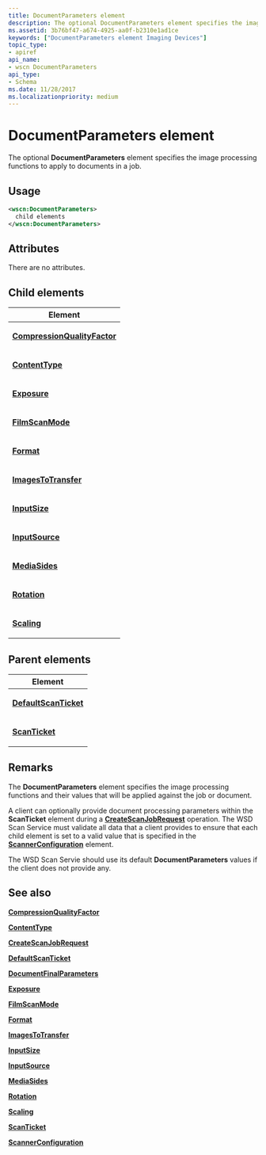 ```yaml
---
title: DocumentParameters element
description: The optional DocumentParameters element specifies the image processing functions to apply to documents in a job.
ms.assetid: 3b76bf47-a674-4925-aa0f-b2310e1ad1ce
keywords: ["DocumentParameters element Imaging Devices"]
topic_type:
- apiref
api_name:
- wscn DocumentParameters
api_type:
- Schema
ms.date: 11/28/2017
ms.localizationpriority: medium
---
```


# DocumentParameters element


The optional **DocumentParameters** element specifies the image processing functions to apply to documents in a job.

Usage
-----

```xml
<wscn:DocumentParameters>
  child elements
</wscn:DocumentParameters>
```

Attributes
----------

There are no attributes.

## Child elements


<table>
<colgroup>
<col width="100%" />
</colgroup>
<thead>
<tr class="header">
<th>Element</th>
</tr>
</thead>
<tbody>
<tr class="odd">
<td><p><a href="compressionqualityfactor.md" data-raw-source="[&lt;strong&gt;CompressionQualityFactor&lt;/strong&gt;](compressionqualityfactor.md)"><strong>CompressionQualityFactor</strong></a></p></td>
</tr>
<tr class="even">
<td><p><a href="contenttype.md" data-raw-source="[&lt;strong&gt;ContentType&lt;/strong&gt;](contenttype.md)"><strong>ContentType</strong></a></p></td>
</tr>
<tr class="odd">
<td><p><a href="exposure.md" data-raw-source="[&lt;strong&gt;Exposure&lt;/strong&gt;](exposure.md)"><strong>Exposure</strong></a></p></td>
</tr>
<tr class="even">
<td><p><a href="filmscanmode.md" data-raw-source="[&lt;strong&gt;FilmScanMode&lt;/strong&gt;](filmscanmode.md)"><strong>FilmScanMode</strong></a></p></td>
</tr>
<tr class="odd">
<td><p><a href="format.md" data-raw-source="[&lt;strong&gt;Format&lt;/strong&gt;](format.md)"><strong>Format</strong></a></p></td>
</tr>
<tr class="even">
<td><p><a href="imagestotransfer.md" data-raw-source="[&lt;strong&gt;ImagesToTransfer&lt;/strong&gt;](imagestotransfer.md)"><strong>ImagesToTransfer</strong></a></p></td>
</tr>
<tr class="odd">
<td><p><a href="inputsize.md" data-raw-source="[&lt;strong&gt;InputSize&lt;/strong&gt;](inputsize.md)"><strong>InputSize</strong></a></p></td>
</tr>
<tr class="even">
<td><p><a href="inputsource.md" data-raw-source="[&lt;strong&gt;InputSource&lt;/strong&gt;](inputsource.md)"><strong>InputSource</strong></a></p></td>
</tr>
<tr class="odd">
<td><p><a href="mediasides.md" data-raw-source="[&lt;strong&gt;MediaSides&lt;/strong&gt;](mediasides.md)"><strong>MediaSides</strong></a></p></td>
</tr>
<tr class="even">
<td><p><a href="rotation.md" data-raw-source="[&lt;strong&gt;Rotation&lt;/strong&gt;](rotation.md)"><strong>Rotation</strong></a></p></td>
</tr>
<tr class="odd">
<td><p><a href="scaling.md" data-raw-source="[&lt;strong&gt;Scaling&lt;/strong&gt;](scaling.md)"><strong>Scaling</strong></a></p></td>
</tr>
</tbody>
</table>

## Parent elements


<table>
<colgroup>
<col width="100%" />
</colgroup>
<thead>
<tr class="header">
<th>Element</th>
</tr>
</thead>
<tbody>
<tr class="odd">
<td><p><a href="defaultscanticket.md" data-raw-source="[&lt;strong&gt;DefaultScanTicket&lt;/strong&gt;](defaultscanticket.md)"><strong>DefaultScanTicket</strong></a></p></td>
</tr>
<tr class="even">
<td><p><a href="scanticket.md" data-raw-source="[&lt;strong&gt;ScanTicket&lt;/strong&gt;](scanticket.md)"><strong>ScanTicket</strong></a></p></td>
</tr>
</tbody>
</table>

Remarks
-------

The **DocumentParameters** element specifies the image processing functions and their values that will be applied against the job or document.

A client can optionally provide document processing parameters within the **ScanTicket** element during a [**CreateScanJobRequest**](createscanjobrequest.md) operation. The WSD Scan Service must validate all data that a client provides to ensure that each child element is set to a valid value that is specified in the [**ScannerConfiguration**](scannerconfiguration.md) element.

The WSD Scan Servie should use its default **DocumentParameters** values if the client does not provide any.

## See also


[**CompressionQualityFactor**](compressionqualityfactor.md)

[**ContentType**](contenttype.md)

[**CreateScanJobRequest**](createscanjobrequest.md)

[**DefaultScanTicket**](defaultscanticket.md)

[**DocumentFinalParameters**](documentfinalparameters.md)

[**Exposure**](exposure.md)

[**FilmScanMode**](filmscanmode.md)

[**Format**](format.md)

[**ImagesToTransfer**](imagestotransfer.md)

[**InputSize**](inputsize.md)

[**InputSource**](inputsource.md)

[**MediaSides**](mediasides.md)

[**Rotation**](rotation.md)

[**Scaling**](scaling.md)

[**ScanTicket**](scanticket.md)

[**ScannerConfiguration**](scannerconfiguration.md)

 

 






